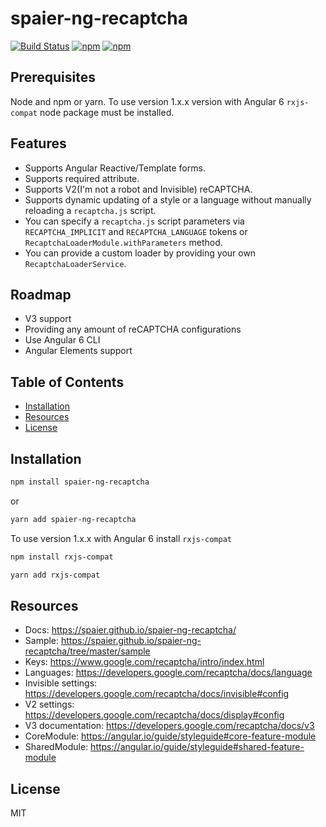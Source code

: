 # spaier-ng-recaptcha

[![Build Status](https://travis-ci.org/Spaier/spaier-ng-recaptcha.svg?branch=master)](https://travis-ci.org/Spaier/spaier-ng-recaptcha)
[![npm](https://img.shields.io/npm/v/spaier-ng-recaptcha.svg)](https://www.npmjs.com/package/spaier-ng-recaptcha)
[![npm](https://img.shields.io/npm/l/spaier-ng-recaptcha.svg)](https://www.npmjs.com/package/spaier-ng-recaptcha)

## Prerequisites

Node and npm or yarn.
To use version 1.x.x version with Angular 6 `rxjs-compat` node package must be installed.

## Features

- Supports Angular Reactive/Template forms.
- Supports required attribute.
- Supports V2(I'm not a robot and Invisible) reCAPTCHA.
- Supports dynamic updating of a style or a language without manually reloading a `recaptcha.js` script.
- You can specify a `recaptcha.js` script parameters via `RECAPTCHA_IMPLICIT` and `RECAPTCHA_LANGUAGE` tokens or `RecaptchaLoaderModule.withParameters` method.
- You can provide a custom loader by providing your own `RecaptchaLoaderService`.

## Roadmap

- V3 support
- Providing any amount of reCAPTCHA configurations
- Use Angular 6 CLI
- Angular Elements support

## Table of Contents

* [Installation](#installation)
* [Resources](#resources)
* [License](#license)

## Installation

```bash
npm install spaier-ng-recaptcha
```

or

```bash
yarn add spaier-ng-recaptcha
```

To use version 1.x.x with Angular 6 install `rxjs-compat`

```bash
npm install rxjs-compat
```

```bash
yarn add rxjs-compat
```

## Resources

* Docs: <https://spaier.github.io/spaier-ng-recaptcha/>
* Sample: <https://spaier.github.io/spaier-ng-recaptcha/tree/master/sample>
* Keys: <https://www.google.com/recaptcha/intro/index.html>
* Languages: <https://developers.google.com/recaptcha/docs/language>
* Invisible settings: <https://developers.google.com/recaptcha/docs/invisible#config>
* V2 settings: <https://developers.google.com/recaptcha/docs/display#config>
* V3 documentation: <https://developers.google.com/recaptcha/docs/v3>
* CoreModule: <https://angular.io/guide/styleguide#core-feature-module>
* SharedModule: <https://angular.io/guide/styleguide#shared-feature-module>

## License

MIT
